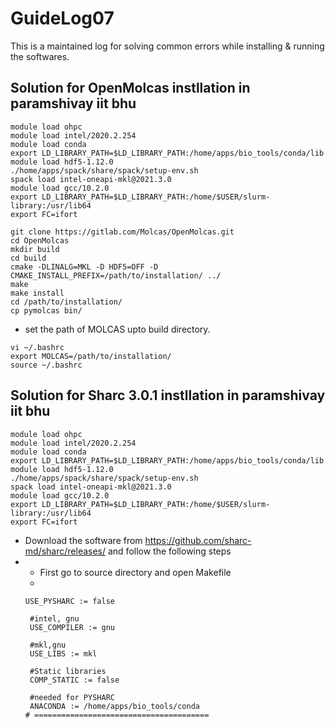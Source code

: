 # GuideLog07
This is a maintained log for solving common errors while installing & running the softwares.

## Solution for OpenMolcas instllation in paramshivay iit bhu

 ``` Open the terminal and type in the commands
module load ohpc
module load intel/2020.2.254
module load conda
export LD_LIBRARY_PATH=$LD_LIBRARY_PATH:/home/apps/bio_tools/conda/lib
module load hdf5-1.12.0
./home/apps/spack/share/spack/setup-env.sh
spack load intel-oneapi-mkl@2021.3.0
module load gcc/10.2.0
export LD_LIBRARY_PATH=$LD_LIBRARY_PATH:/home/$USER/slurm-library:/usr/lib64
export FC=ifort

git clone https://gitlab.com/Molcas/OpenMolcas.git 
cd OpenMolcas 
mkdir build
cd build
cmake -DLINALG=MKL -D HDF5=OFF -D CMAKE_INSTALL_PREFIX=/path/to/installation/ ../
make
make install
cd /path/to/installation/
cp pymolcas bin/
```
* set the path of MOLCAS upto build directory.
```
vi ~/.bashrc
export MOLCAS=/path/to/installation/
source ~/.bashrc
 ```

## Solution for Sharc 3.0.1 instllation in paramshivay iit bhu

 ``` Open the terminal and type in the commands
module load ohpc
module load intel/2020.2.254
module load conda
export LD_LIBRARY_PATH=$LD_LIBRARY_PATH:/home/apps/bio_tools/conda/lib
module load hdf5-1.12.0
./home/apps/spack/share/spack/setup-env.sh
spack load intel-oneapi-mkl@2021.3.0
module load gcc/10.2.0
export LD_LIBRARY_PATH=$LD_LIBRARY_PATH:/home/$USER/slurm-library:/usr/lib64
export FC=ifort
```
* Download the software from https://github.com/sharc-md/sharc/releases/ and follow the following steps
* * First go to source directory and open Makefile
  * 
  ```
  USE_PYSHARC := false

   #intel, gnu
   USE_COMPILER := gnu

   #mkl,gnu
   USE_LIBS := mkl

   #Static libraries
   COMP_STATIC := false

   #needed for PYSHARC
   ANACONDA := /home/apps/bio_tools/conda
  # =======================================
```


  
